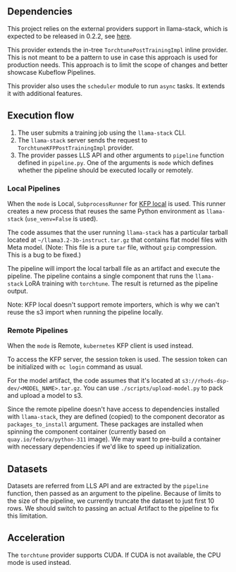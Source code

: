 ## Dependencies

This project relies on the external providers support in llama-stack, which is
expected to be released in 0.2.2, see [here](https://github.com/meta-llama/llama-stack/releases).

This provider extends the in-tree `TorchtunePostTrainingImpl` inline provider.
This is not meant to be a pattern to use in case this approach is used for
production needs. This approach is to limit the scope of changes and better
showcase Kubeflow Pipelines.

This provider also uses the `scheduler` module to run `async` tasks. It extends
it with additional features.


## Execution flow

1. The user submits a training job using the `llama-stack` CLI.
2. The `llama-stack` server sends the request to `TorchtuneKFPPostTrainingImpl`
   provider.
3. The provider passes LLS API and other arguments to `pipeline` function
   defined in `pipeline.py`. One of the arguments is `mode` which defines
   whether the pipeline should be executed locally or remotely.


### Local Pipelines

When the `mode` is Local, `SubprocessRunner` for [KFP local](https://www.kubeflow.org/docs/components/pipelines/user-guides/core-functions/execute-kfp-pipelines-locally/)
is used. This runner creates a new process that reuses the same Python
environment as `llama-stack` (`use_venv=False` is used).

The code assumes that the user running `llama-stack` has a particular tarball
located at `~/llama3.2-3b-instruct.tar.gz` that contains flat model files with
Meta model. (Note: This file is a pure `tar` file, without `gzip` compression.
This is a bug to be fixed.)

The pipeline will import the local tarball file as an artifact and execute the
pipeline. The pipeline contains a single component that runs the `llama-stack`
LoRA training with `torchtune`. The result is returned as the pipeline output.

Note: KFP local doesn't support remote importers, which is why we can't reuse
the s3 import when running the pipeline locally.


### Remote Pipelines

When the `mode` is Remote, `kubernetes` KFP client is used instead.

To access the KFP server, the session token is used. The session token can be
initialized with `oc login` command as usual.

For the model artifact, the code assumes that it's located at
`s3://rhods-dsp-dev/<MODEL_NAME>.tar.gz`. You can use
`./scripts/upload-model.py` to pack and upload a model to s3.

Since the remote pipeline doesn't have access to dependencies installed with
`llama-stack`, they are defined (copied) to the component decorator as
`packages_to_install` argument. These packages are installed when spinning the
component container (currently based on `quay.io/fedora/python-311` image). We
may want to pre-build a container with necessary dependencies if we'd like to
speed up initialization.


## Datasets

Datasets are referred from LLS API and are extracted by the `pipeline`
function, then passed as an argument to the pipeline. Because of limits to the
size of the pipeline, we currently truncate the dataset to just first 10 rows.
We should switch to passing an actual Artifact to the pipeline to fix this
limitation.


## Acceleration

The `torchtune` provider supports CUDA. If CUDA is not available, the CPU mode
is used instead.
